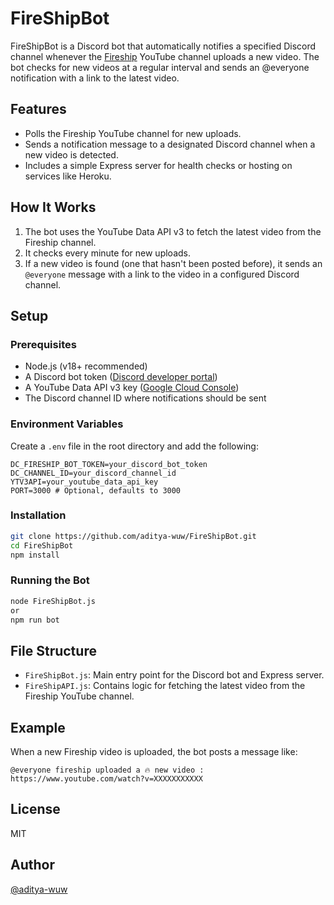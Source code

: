# FireShipBot

FireShipBot is a Discord bot that automatically notifies a specified Discord channel whenever the [Fireship](https://www.youtube.com/@Fireship) YouTube channel uploads a new video. The bot checks for new videos at a regular interval and sends an @everyone notification with a link to the latest video.

## Features

- Polls the Fireship YouTube channel for new uploads.
- Sends a notification message to a designated Discord channel when a new video is detected.
- Includes a simple Express server for health checks or hosting on services like Heroku.

## How It Works

1. The bot uses the YouTube Data API v3 to fetch the latest video from the Fireship channel.
2. It checks every minute for new uploads.
3. If a new video is found (one that hasn't been posted before), it sends an `@everyone` message with a link to the video in a configured Discord channel.

## Setup

### Prerequisites

- Node.js (v18+ recommended)
- A Discord bot token ([Discord developer portal](https://discord.com/developers/applications))
- A YouTube Data API v3 key ([Google Cloud Console](https://console.cloud.google.com/))
- The Discord channel ID where notifications should be sent

### Environment Variables

Create a `.env` file in the root directory and add the following:

```env
DC_FIRESHIP_BOT_TOKEN=your_discord_bot_token
DC_CHANNEL_ID=your_discord_channel_id
YTV3API=your_youtube_data_api_key
PORT=3000 # Optional, defaults to 3000
```

### Installation

```bash
git clone https://github.com/aditya-wuw/FireShipBot.git
cd FireShipBot
npm install
```

### Running the Bot

```bash
node FireShipBot.js
or
npm run bot 
```

## File Structure

- `FireShipBot.js`: Main entry point for the Discord bot and Express server.
- `FireShipAPI.js`: Contains logic for fetching the latest video from the Fireship YouTube channel.

## Example

When a new Fireship video is uploaded, the bot posts a message like:

```
@everyone fireship uploaded a 🔥 new video : https://www.youtube.com/watch?v=XXXXXXXXXXX
```

## License

MIT

## Author

[@aditya-wuw](https://github.com/aditya-wuw)
